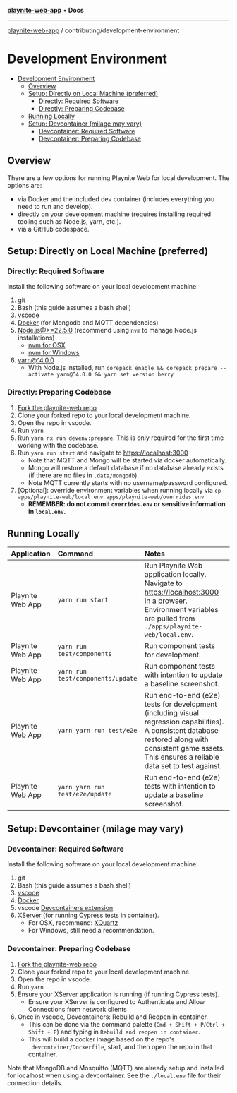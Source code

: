 [**playnite-web-app**](../../README.md) • **Docs**

***

[playnite-web-app](../../README.md) / contributing/development-environment

# Development Environment

- [Development Environment](#development-environment)
  - [Overview](#overview)
  - [Setup: Directly on Local Machine (preferred)](#setup-directly-on-local-machine-preferred)
    - [Directly: Required Software](#directly-required-software)
    - [Directly: Preparing Codebase](#directly-preparing-codebase)
  - [Running Locally](#running-locally)
  - [Setup: Devcontainer (milage may vary)](#setup-devcontainer-milage-may-vary)
    - [Devcontainer: Required Software](#devcontainer-required-software)
    - [Devcontainer: Preparing Codebase](#devcontainer-preparing-codebase)

## Overview

There are a few options for running Playnite Web for local development. The options are:

- via Docker and the included dev container (includes everything you need to run and develop).
- directly on your development machine (requires installing required tooling such as Node.js, yarn, etc.).
- via a GitHub codespace.

## Setup: Directly on Local Machine (preferred)

### Directly: Required Software

Install the following software on your local development machine:

1. git
2. Bash (this guide assumes a bash shell)
3. [vscode](https://code.visualstudio.com/Download)
4. [Docker](https://www.docker.com/products/docker-desktop/) (for Mongodb and MQTT dependencies)
5. [Node.js@>=22.5.0](https://nodejs.org/en/download/package-manager) (recommend using `nvm` to manage Node.js installations)
   - [nvm for OSX](https://github.com/nvm-sh/nvm)
   - [nvm for Windows](https://github.com/coreybutler/nvm-windows)
6. [yarn@^4.0.0](https://yarnpkg.com/getting-started)
   - With Node.js installed, run `corepack enable && corepack prepare --activate yarn@^4.0.0 && yarn set version berry`

### Directly: Preparing Codebase

1. [Fork the playnite-web repo](https://github.com/andrew-codes/playnite-web/fork)
2. Clone your forked repo to your local development machine.
3. Open the repo in vscode.
4. Run `yarn`
5. Run `yarn nx run devenv:prepare`. This is only required for the first time working with the codebase.
6. Run `yarn run start` and navigate to [https://localhost:3000](https://localhost:3000)
   - Note that MQTT and Mongo will be started via docker automatically.
   - Mongo will restore a default database if no database already exists (if there are no files in `.data/mongodb`).
   - Note MQTT currently starts with no username/password configured.
7. \[Optional\]: override environment variables when running locally via `cp apps/playnite-web/local.env apps/playnite-web/overrides.env`
   - **REMEMBER: do not commit `overrides.env` or sensitive information in `local.env`.**

## Running Locally

| Application      | Command                           | Notes                                                                                                                                                                                                      |
| :--------------- | :-------------------------------- | :--------------------------------------------------------------------------------------------------------------------------------------------------------------------------------------------------------- |
| Playnite Web App | `yarn run start`                  | Run Playnite Web application locally. Navigate to [https://localhost:3000](https://localhost:3000) in a browser. Environment variables are pulled from `./apps/playnite-web/local.env`.                    |
| Playnite Web App | `yarn run test/components`        | Run component tests for development.                                                                                                                                                                       |
| Playnite Web App | `yarn run test/components/update` | Run component tests with intention to update a baseline screenshot.                                                                                                                                        |
| Playnite Web App | `yarn yarn run test/e2e`          | Run end-to-end (e2e) tests for development (including visual regression capabilities). A consistent database restored along with consistent game assets. This ensures a reliable data set to test against. |
| Playnite Web App | `yarn yarn run test/e2e/update`   | Run end-to-end (e2e) tests with intention to update a baseline screenshot.                                                                                                                                 |

## Setup: Devcontainer (milage may vary)

### Devcontainer: Required Software

Install the following software on your local development machine:

1. git
2. Bash (this guide assumes a bash shell)
3. [vscode](https://code.visualstudio.com/Download)
4. [Docker](https://www.docker.com/products/docker-desktop/)
5. vscode [Devcontainers extension](https://marketplace.visualstudio.com/items?itemName=ms-vscode-remote.remote-containers)
6. XServer (for running Cypress tests in container).
   - For OSX, recommend: [XQuartz](https://www.bing.com/ck/a?!&&p=c21da4f99329c03fJmltdHM9MTcxODg0MTYwMCZpZ3VpZD0zOTJjZTBlOC1iMzRjLTY3Y2MtMDU4NC1mM2NkYjI2MDY2NjUmaW5zaWQ9NTIyNw&ptn=3&ver=2&hsh=3&fclid=392ce0e8-b34c-67cc-0584-f3cdb2606665&psq=xquartz+&u=a1aHR0cHM6Ly93d3cueHF1YXJ0ei5vcmcv&ntb=1)
   - For Windows, still need a recommendation.

### Devcontainer: Preparing Codebase

1. [Fork the playnite-web repo](https://github.com/andrew-codes/playnite-web/fork)
2. Clone your forked repo to your local development machine.
3. Open the repo in vscode.
4. Run `yarn`
5. Ensure your XServer application is running (if running Cypress tests).
   - Ensure your XServer is configured to Authenticate and Allow Connections from network clients
6. Once in vscode, Devcontainers: Rebuild and Reopen in container.
   - This can be done via the command palette (`Cmd + Shift + P`/`Ctrl + Shift + P`) and typing in `Rebuild and reopen in container`.
   - This will build a docker image based on the repo's `.devcontainer/Dockerfile`, start, and then open the repo in that container.

Note that MongoDB and Mosquitto (MQTT) are already setup and installed for localhost when using a devcontainer. See the `./local.env` file for their connection details.
